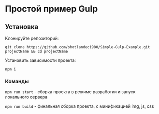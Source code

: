 # Простой пример Gulp

## Установка

Клонируйте репозиторий: 

`git clone https://github.com/shotlandec1980/Simple-Gulp-Example.git projectName && cd projectName`

Установить зависимости проекта: 

`npm i`

### Команды

`npm run start` - сборка проекта в режиме разработки и запуск локального сервера

`npm run build` - финальная сборка проекта, с минификацией img, js, css
